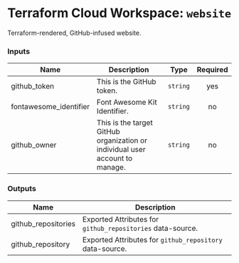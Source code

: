 # Terraform Cloud Workspace: `website`

Terraform-rendered, GitHub-infused website.

<!-- BEGIN_TF_DOCS -->
### Inputs

| Name | Description | Type | Required |
|------|-------------|------|:--------:|
| github_token | This is the GitHub token. | `string` | yes |
| fontawesome_identifier | Font Awesome Kit Identifier. | `string` | no |
| github_owner | This is the target GitHub organization or individual user account to manage. | `string` | no |

### Outputs

| Name | Description |
|------|-------------|
| github_repositories | Exported Attributes for `github_repositories` data-source. |
| github_repository | Exported Attributes for `github_repository` data-source. |
<!-- END_TF_DOCS -->
